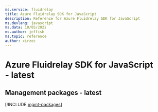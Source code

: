 ```yaml
---
ms.service: fluidrelay
title: Azure Fluidrelay SDK for JavaScript
description: Reference for Azure Fluidrelay SDK for JavaScript
ms.devlang: javascript
ms.data: 10/05/2022
ms.author: jeffish
ms.topic: reference
author: xirzec
---
```

# Azure Fluidrelay SDK for JavaScript - latest

## Management packages - latest
[!INCLUDE [mgmt-packages](fluidrelay-mgmt-index.md)]